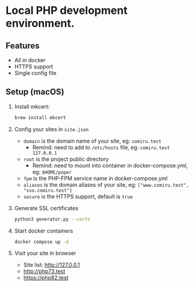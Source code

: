 # Local PHP development environment.

## Features

- All in docker
- HTTPS support
- Single config file

## Setup (macOS)

1. Install mkcert:

    ```sh
    brew install mkcert
    ```

2. Config your sites in `site.json`
    - `domain` is the domain name of your site, eg: `comiru.test`
        - Remind: need to add to `/etc/hosts` file, eg: `comiru.test 127.0.0.1`
    - `root` is the project public directory
        - Remind: need to mount into container in docker-compose.yml, eg: `$HOME/poper`
    - `fpm` is the PHP-FPM service name in docker-compose.yml
    - `aliases` is the domain aliases of your site, eg: `["www.comiru.test", "sso.comiru.test"]`
    - `secure` is the HTTPS support, default is `true`

1. Generate SSL certificates

    ```sh
    python3 generator.py --certs
    ```

2. Start docker containers

    ```sh
    docker compose up -d
    ```

3. Visit your site in browser

    - Site list: <http://127.0.0.1>
    - <http://php73.test>
    - <https://php82.test>
